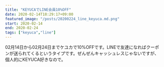 ```yaml
---
title: "KEYUCAでLINE会員10%OFF"
date: 2020-02-14T18:29:17+09:00
featured_image: "/posts/20200224_line_keyuca.md.png"
start: 2020-02-14
end: 2020-02-24
tags: ["keyuca","line"]
---
```


02月14日から02月24日までケユカで10%OFFです。LINEで友達になればクーポンが送られてくるというタイプです。ぜんぜんキャッシュレスじゃないですが、個人的にKEYUCA好きなので。
